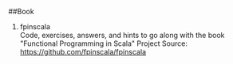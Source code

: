 ##Book

1. fpinscala   
Code, exercises, answers, and hints to go along with the book "Functional Programming in Scala"
Project Source: https://github.com/fpinscala/fpinscala 


   